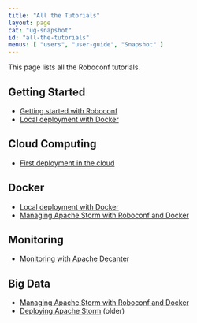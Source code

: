 ```yaml
---
title: "All the Tutorials"
layout: page
cat: "ug-snapshot"
id: "all-the-tutorials"
menus: [ "users", "user-guide", "Snapshot" ]
---
```


This page lists all the Roboconf tutorials.


## Getting Started

* [Getting started with Roboconf](tutorial-getting-started-with-roboconf.html)
* [Local deployment with Docker](tutorial-local-deployment-with-docker.html)


## Cloud Computing

* [First deployment in the cloud](tutorial-first-deployment-in-the-cloud.html)


## Docker

* [Local deployment with Docker](tutorial-local-deployment-with-docker.html)
* [Managing Apache Storm with Roboconf and Docker](tutorial-apache-storm-with-docker-1.html)


## Monitoring

* [Monitoring with Apache Decanter](tutorial-monitoring-roboconf-with-apache-decanter.html)


## Big Data

* [Managing Apache Storm with Roboconf and Docker](tutorial-apache-storm-with-docker-1.html)
* [Deploying Apache Storm](tutorial-apache-storm.html) (older)

